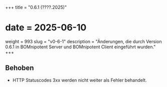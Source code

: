 +++
title = "0.6.1 (????.2025)"
# date = 2025-06-10
weight = 993
slug = "v0-6-1"
description = "Änderungen, die durch Version 0.6.1 in BOMnipotent Server und BOMnipotent Client eingeführt wurden."
+++

## Behoben
- HTTP Statuscodes 3xx werden nicht weiter als Fehler behandelt.
